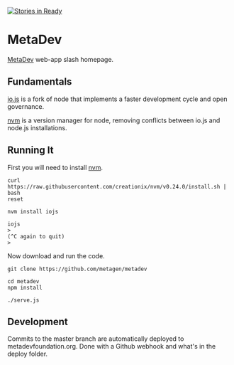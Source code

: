 [![Stories in Ready](https://badge.waffle.io/metadevfoundation/metadev.png?label=ready&title=Ready)](https://waffle.io/metadevfoundation/metadev)
# MetaDev

[MetaDev](http://metadevfoundation.org) web-app slash homepage.


## Fundamentals

 [io.js](iojs.org) is a fork of node that implements a faster development cycle and open governance.

[nvm](nvm.sh) is a version manager for node, removing conflicts between io.js and node.js installations.


## Running It


First you will need to install [nvm](nvm.sh).

	curl https://raw.githubusercontent.com/creationix/nvm/v0.24.0/install.sh | bash
	reset

	nvm install iojs

	iojs
	>
	(^C again to quit)
	>


Now download and run the code.


	git clone https://github.com/metagen/metadev

	cd metadev
	npm install

	./serve.js


## Development

Commits to the master branch are automatically deployed to metadevfoundation.org. Done with a Github webhook and what's in the deploy folder.

